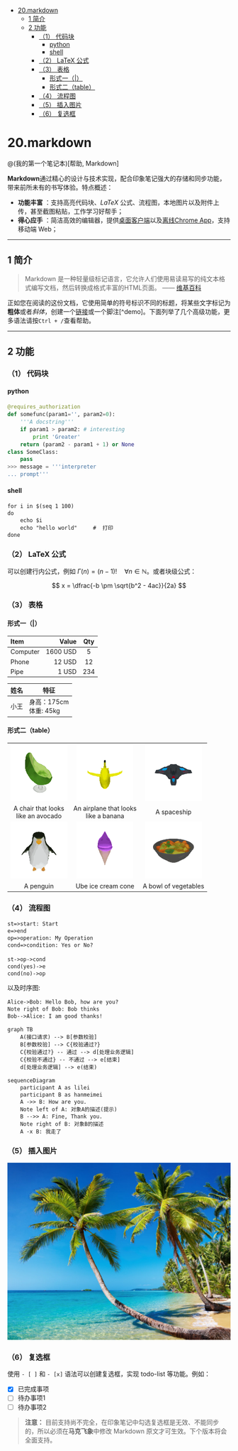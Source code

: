 

- [20.markdown](#20markdown)
  - [1 简介](#1-简介)
  - [2 功能](#2-功能)
    - [（1） 代码块](#1-代码块)
      - [python](#python)
      - [shell](#shell)
    - [（2） LaTeX 公式](#2-latex-公式)
    - [（3） 表格](#3-表格)
      - [形式一（|）](#形式一)
      - [形式二（table）](#形式二table)
    - [（4） 流程图](#4-流程图)
    - [（5） 插入图片](#5-插入图片)
    - [（6） 复选框](#6-复选框)


# 20.markdown

@(我的第一个笔记本)[帮助, Markdown]

**Markdown**通过精心的设计与技术实现，配合印象笔记强大的存储和同步功能，带来前所未有的书写体验。特点概述：
- **功能丰富** ：支持高亮代码块、*LaTeX* 公式、流程图，本地图片以及附件上传，甚至截图粘贴，工作学习好帮手；
- **得心应手** ：简洁高效的编辑器，提供[桌面客户端][1]以及[离线Chrome App][2]，支持移动端 Web；

-------------------



## 1 简介

> Markdown 是一种轻量级标记语言，它允许人们使用易读易写的纯文本格式编写文档，然后转换成格式丰富的HTML页面。    —— [维基百科](https://zh.wikipedia.org/wiki/Markdown)

正如您在阅读的这份文档，它使用简单的符号标识不同的标题，将某些文字标记为**粗体**或者*斜体*，创建一个[链接](http://www.example.com)或一个脚注[^demo]。下面列举了几个高级功能，更多语法请按`Ctrl + /`查看帮助。 



-------------------



## 2 功能

### （1） 代码块
#### python
```python
@requires_authorization
def somefunc(param1='', param2=0):
    '''A docstring'''
    if param1 > param2: # interesting
        print 'Greater'
    return (param2 - param1 + 1) or None
class SomeClass:
    pass
>>> message = '''interpreter
... prompt'''
```

#### shell
```shell
for i in $(seq 1 100)
do
    echo $i	
    echo "hello world"     #  打印
done
```


### （2） LaTeX 公式

可以创建行内公式，例如 $\Gamma(n) = (n-1)!\quad\forall n\in\mathbb N$。或者块级公式：

$$	x = \dfrac{-b \pm \sqrt{b^2 - 4ac}}{2a} $$

### （3） 表格

#### 形式一（|）
| Item      |    Value | Qty  |
| :-------- | --------:| :--: |
| Computer  | 1600 USD |  5   |
| Phone     |   12 USD |  12  |
| Pipe      |    1 USD | 234  |



| 姓名 | 特征 |
| ---- | ------------------------ |
| 小王 | 身高：175cm<br>体重: 45kg |


#### 形式二（table）
<table>
    <tbody>
        <tr>
            <td align="center">
                <img src="../data/gifs/a_chair_that_looks_like_an_avocado/2.gif" alt="A chair that looks like an avocado">
            </td>
            <td align="center">
                <img src="../data/gifs/an_airplane_that_looks_like_a_banana/3.gif" alt="An airplane that looks like a banana">
            </td align="center">
            <td align="center">
                <img src="../data/gifs/a_spaceship/0.gif" alt="A spaceship">
            </td>
        </tr>
        <tr>
            <td align="center">A chair that looks<br>like an avocado</td>
            <td align="center">An airplane that looks<br>like a banana</td>
            <td align="center">A spaceship</td>
        </tr>
        <tr>
            <td align="center">
                <img src="../data/gifs/a_penguin/1.gif" alt="A penguin">
            </td>
            <td align="center">
                <img src="../data/gifs/ube_ice_cream_cone/3.gif" alt="Ube ice cream cone">
            </td>
            <td align="center">
                <img src="../data/gifs/a_bowl_of_vegetables/2.gif" alt="A bowl of vegetables">
            </td>
        </tr>
        <tr>
            <td align="center">A penguin</td>
            <td align="center">Ube ice cream cone</td>
            <td align="center">A bowl of vegetables</td>
        </tr>
    </tbody>
<table>




### （4） 流程图
```flow
st=>start: Start
e=>end
op=>operation: My Operation
cond=>condition: Yes or No?

st->op->cond
cond(yes)->e
cond(no)->op
```

以及时序图:

```sequence
Alice->Bob: Hello Bob, how are you?
Note right of Bob: Bob thinks
Bob-->Alice: I am good thanks!
```


```mermaid
graph TB
    A(接口请求) --> B[参数校验]
    B[参数校验] --> C{校验通过?}
    C{校验通过?} -- 通过 --> d[处理业务逻辑]
    C{校验不通过} -- 不通过 --> e[结束]
    d[处理业务逻辑] --> e(结束)
```

```mermaid
sequenceDiagram
    participant A as lilei
    participant B as hanmeimei
    A ->> B: How are you.
    Note left of A: 对象A的描述(提示)
    B -->> A: Fine, Thank you.
    Note right of B: 对象B的描述
    A -x B: 我走了
```



### （5） 插入图片
![图片](../data/imgs/markdown.jpg)


### （6） 复选框

使用 `- [ ]` 和 `- [x]` 语法可以创建复选框，实现 todo-list 等功能。例如：

- [x] 已完成事项
- [ ] 待办事项1
- [ ] 待办事项2

> **注意：** 目前支持尚不完全，在印象笔记中勾选复选框是无效、不能同步的，所以必须在**马克飞象**中修改 Markdown 原文才可生效。下个版本将会全面支持。




  [1]: http://maxiang.info/client_zh
  [2]: https://chrome.google.com/webstore/detail/kidnkfckhbdkfgbicccmdggmpgogehop
  [3]: http://adrai.github.io/flowchart.js/
  [4]: http://bramp.github.io/js-sequence-diagrams/
  [5]: https://dev.yinxiang.com/doc/articles/enml.php









